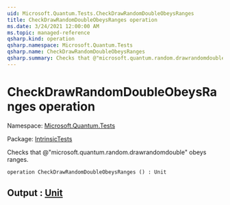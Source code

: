 ```yaml
---
uid: Microsoft.Quantum.Tests.CheckDrawRandomDoubleObeysRanges
title: CheckDrawRandomDoubleObeysRanges operation
ms.date: 3/24/2021 12:00:00 AM
ms.topic: managed-reference
qsharp.kind: operation
qsharp.namespace: Microsoft.Quantum.Tests
qsharp.name: CheckDrawRandomDoubleObeysRanges
qsharp.summary: Checks that @"microsoft.quantum.random.drawrandomdouble" obeys ranges.
---
```


# CheckDrawRandomDoubleObeysRanges operation

Namespace: [Microsoft.Quantum.Tests](xref:Microsoft.Quantum.Tests)

Package: [IntrinsicTests](https://nuget.org/packages/IntrinsicTests)


Checks that @"microsoft.quantum.random.drawrandomdouble" obeys ranges.

```qsharp
operation CheckDrawRandomDoubleObeysRanges () : Unit
```


## Output : [Unit](xref:microsoft.quantum.lang-ref.unit)

